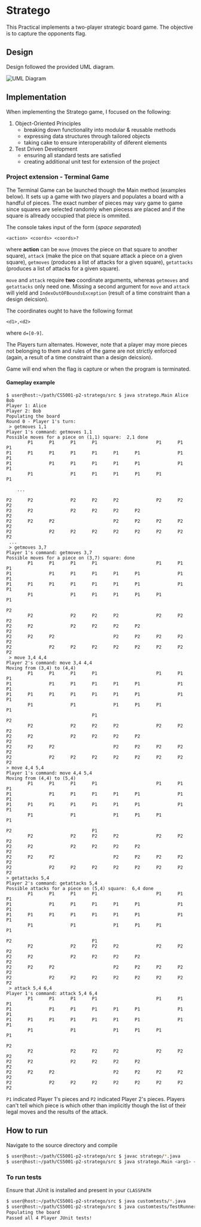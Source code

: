# Stratego

This Practical implements a two-player strategic board game.
The objective is to capture the opponents flag.

## Design

Design followed the provided UML diagram.

![UML Diagram](uml-diagram.png "UML Diagram")

## Implementation

When implementing the Stratego game, I focused on the following:

1. Object-Oriented Principles
    - breaking down functionality into modular & reusable methods
    - expressing data structures through tailored objects
    - taking cake to ensure interoperability of diferent elements
2. Test Driven Development
    - ensuring all standard tests are satisfied
    - creating additional unit test for extension of the project

### Project extension - Terminal Game
The Terminal Game can be launched though the Main method (examples below).
It sets up a game with two players and populates a board with a handful of pieces. The exact number of pieces may vary game to game since squares are selected randomly when piecess are placed and if the square is allready occupied that piece is ommited.

The console takes input of the form (*space separated*)
```
<action> <coords> <coords>?
```
where **action** can be `move` (moves the piece on that square to another square), `attack` (make the pice on that square attack a piece on a given square),  `getmoves` (produces a list of attacks for a given square), `getattacks` (produces a list of attacks for a given square).

`move` and `attack` require **two** coordinate arguments, whereas `getmoves` and `getattacks` only need one.
Missing a second argument for `move` and `attack` will yield and `IndexOutOFBoundsException` (result of a time constraint than a design deicsion).

The coordinates ought to have the following format
```
<d1>,<d2>
```
where `d=[0-9]`.

The Players turn alternates. However, note that a player may more pieces not belonging to them and rules of the game are not strictly enforced (again, a result of a time constraint than a design deicsion).

Game will end when the flag is capture or when the program is terminated.

#### Gameplay example

```
$ user@host:~/path/CS5001-p2-stratego/src $ java stratego.Main Alice Bob
Player 1: Alice
Player 2: Bob
Populating the board
Round 0 - Player 1's turn: 
 > getmoves 1,1
Player 1's command: getmoves 1,1
Possible moves for a piece on (1,1) square:  2,1 done
        P1      P1      P1      P1                      P1      P1      P1
P1      P1      P1      P1      P1      P1      P1              P1      P1
P1              P1      P1      P1      P1      P1              P1      P1
        P1              P1      P1      P1      P1      P1              P1
                                                                          
    ...                                                                      
                                                                          
P2      P2              P2      P2      P2              P2      P2      P2
P2      P2              P2      P2      P2      P2                      P2
P2      P2      P2                      P2      P2      P2      P2      P2
P2              P2      P2      P2      P2      P2      P2      P2      P2
 ...
 > getmoves 3,7
Player 1's command: getmoves 3,7
Possible moves for a piece on (3,7) square: done
        P1      P1      P1      P1                      P1      P1      P1
P1              P1      P1      P1      P1      P1              P1      P1
P1      P1      P1      P1      P1      P1      P1              P1      P1
        P1              P1      P1      P1      P1      P1              P1
                                                                          
P2                                                                        
        P2              P2      P2      P2              P2      P2      P2
P2      P2              P2      P2      P2      P2                      P2
P2      P2      P2                      P2      P2      P2      P2      P2
P2              P2      P2      P2      P2      P2      P2      P2      P2
 > move 3,4 4,4
Player 2's command: move 3,4 4,4
Moving from (3,4) to (4,4)
        P1      P1      P1      P1                      P1      P1      P1
P1              P1      P1      P1      P1      P1              P1      P1
P1      P1      P1      P1      P1      P1      P1              P1      P1
        P1              P1              P1      P1      P1              P1
                                P1                                        
P2                                                                        
        P2              P2      P2      P2              P2      P2      P2
P2      P2              P2      P2      P2      P2                      P2
P2      P2      P2                      P2      P2      P2      P2      P2
P2              P2      P2      P2      P2      P2      P2      P2      P2
> move 4,4 5,4
Player 1's command: move 4,4 5,4
Moving from (4,4) to (5,4)
        P1      P1      P1      P1                      P1      P1      P1
P1              P1      P1      P1      P1      P1              P1      P1
P1      P1      P1      P1      P1      P1      P1              P1      P1
        P1              P1              P1      P1      P1              P1
                                                                          
P2                              P1                                        
        P2              P2      P2      P2              P2      P2      P2
P2      P2              P2      P2      P2      P2                      P2
P2      P2      P2                      P2      P2      P2      P2      P2
P2              P2      P2      P2      P2      P2      P2      P2      P2
> getattacks 5,4
Player 2's command: getattacks 5,4
Possible attacks for a piece on (5,4) square:  6,4 done
        P1      P1      P1      P1                      P1      P1      P1
P1              P1      P1      P1      P1      P1              P1      P1
P1      P1      P1      P1      P1      P1      P1              P1      P1
        P1              P1              P1      P1      P1              P1
                                                                          
P2                              P1                                        
        P2              P2      P2      P2              P2      P2      P2
P2      P2              P2      P2      P2      P2                      P2
P2      P2      P2                      P2      P2      P2      P2      P2
P2              P2      P2      P2      P2      P2      P2      P2      P2
 > attack 5,4 6,4
Player 1's command: attack 5,4 6,4
        P1      P1      P1      P1                      P1      P1      P1
P1              P1      P1      P1      P1      P1              P1      P1
P1      P1      P1      P1      P1      P1      P1              P1      P1
        P1              P1              P1      P1      P1              P1
                                                                          
P2                                                                        
        P2              P2      P2      P2              P2      P2      P2
P2      P2              P2      P2      P2      P2                      P2
P2      P2      P2                      P2      P2      P2      P2      P2
P2              P2      P2      P2      P2      P2      P2      P2      P2

```

`P1` indicated Player 1's pieces and `P2` indicated Player 2's pieces.
Players can't tell which piece is which other than implicitly though the list of their legal moves and the results of the attack.

## How to run
Navigate to the source directory and compile
```bash
$ user@host:~/path/CS5001-p2-stratego/src $ javac stratego/*.java
$ user@host:~/path/CS5001-p2-stratego/src $ java stratego.Main <arg1> <arg2>
```

### To run tests
Ensure that JUnit is installed and present in your `CLASSPATH`

```bash
$ user@host:~/path/CS5001-p2-stratego/src $ java customtests/*.java
$ user@host:~/path/CS5001-p2-stratego/src $ java customtests/TestRunner.java
Populating the board
Passed all 4 Player JUnit tests!
```

